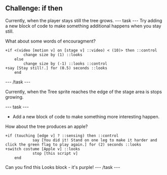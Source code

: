 ## Challenge: if then

Currently, when the player stays still the tree grows.
--- task ---
Try adding a new block of code to make something additional happens when you stay still. 

What about some words of encouragment?
```blocks3
+if <(video [motion v] on [stage v] ::video) < (10)> then ::control 
		change size by (1) ::looks
	else 
		change size by (-1) ::looks ::control
+say [Stay still!.] for (0.5) seconds ::looks
	end
```
--- /task ---

Currently, when the Tree sprite reaches the edge of the stage area is stops growing.

--- task ---
+ Add a new block of code to make something more interesting happen.

How about the tree produces an apple?
```blocks3
+if (touching [edge v] ? ::sensing) then ::control
			say [You did it! Stand on one leg to make it harder and click the green flag to play again.] for (2) seconds ::looks
+switch costume [Apple v] ::looks
			stop [this script v] 
	end
```
Can you find this Looks block -  it's purple!
--- /task ---


